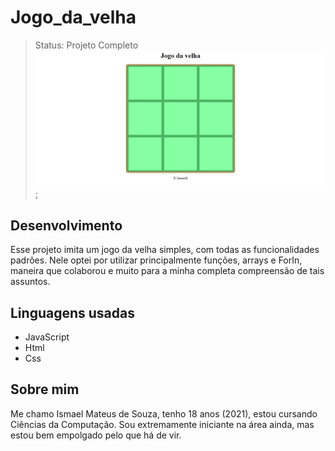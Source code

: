 # Jogo_da_velha
>Status: Projeto Completo
![Gif jogo da velha funcionando](jv3..0.gif);
## Desenvolvimento
Esse projeto imita um jogo da velha simples, com todas as funcionalidades padrões. Nele optei por utilizar principalmente funções, arrays e ForIn, maneira que colaborou e muito para a minha completa compreensão de tais assuntos.  
## Linguagens usadas
+ JavaScript
+ Html
+ Css
## Sobre mim
Me chamo Ismael Mateus de Souza, tenho 18 anos (2021), estou cursando Ciências da Computação. Sou extremamente iniciante na área ainda, mas estou bem empolgado pelo que há de vir.
